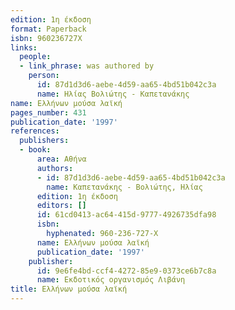 ```yaml
---
edition: 1η έκδοση
format: Paperback
isbn: 960236727X
links:
  people:
  - link_phrase: was authored by
    person:
      id: 87d1d3d6-aebe-4d59-aa65-4bd51b042c3a
      name: Ηλίας Βολιώτης - Καπετανάκης
name: Ελλήνων μούσα λαϊκή
pages_number: 431
publication_date: '1997'
references:
  publishers:
  - book:
      area: Αθήνα
      authors:
      - id: 87d1d3d6-aebe-4d59-aa65-4bd51b042c3a
        name: Καπετανάκης - Βολιώτης, Ηλίας
      edition: 1η έκδοση
      editors: []
      id: 61cd0413-ac64-415d-9777-4926735dfa98
      isbn:
        hyphenated: 960-236-727-X
      name: Ελλήνων μούσα λαϊκή
      publication_date: '1997'
    publisher:
      id: 9e6fe4bd-ccf4-4272-85e9-0373ce6b7c8a
      name: Εκδοτικός οργανισμός Λιβάνη
title: Ελλήνων μούσα λαϊκή
---
```


